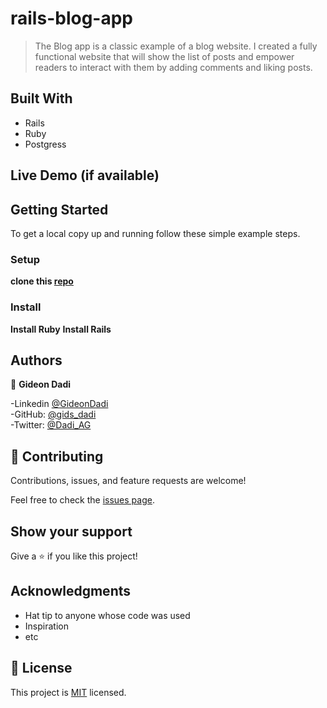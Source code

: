 # rails-blog-app

> The Blog app is a classic example of a blog website. I created a fully functional website that will show the list of posts and empower readers to interact with them by adding comments and liking posts.


## Built With
- Rails
- Ruby
- Postgress

## Live Demo (if available)


## Getting Started

To get a local copy up and running follow these simple example steps.
### Setup
 **clone this [repo](https://github.com/gids-dadi/rails-blog-app)**
### Install

**Install Ruby**
**Install Rails**

## Authors

👤 **Gideon Dadi**

-Linkedin [@GideonDadi](https://www.linkedin.com/feed/)<br>
-GitHub: [@gids_dadi](https://github.com/gids-dadi)<br>
-Twitter: [@Dadi_AG](https://twitter.com/Dadi_AG)


## 🤝 Contributing

Contributions, issues, and feature requests are welcome!

Feel free to check the [issues page](https://github.com/udeaghad/rails-blog-app/issues/).

## Show your support

Give a ⭐️ if you like this project!

## Acknowledgments

- Hat tip to anyone whose code was used
- Inspiration
- etc

## 📝 License

This project is [MIT](./LICENSE) licensed.

